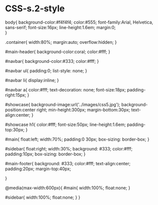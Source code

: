 # CSS-s.2-style

body{
background-color:#f4f4f4;
color:#555;
font-family:Arial, Helvetica, sans-serif;
font-size:16px;
line-height:1.6em;
margin:0;  
}

.container{
width:80%;
margin:auto;
overflow:hidden;
}

#main-header{
background-color:coral;
color:#fff;
}

#navbar{
background-color:#333;
color:#fff;
}

#navbar ul{
padding:0;
list-style: none;
}

#navbar li{
display:inline;
}

#navbar a{
color:#fff;
text-decoration: none;
font-size:18px;
padding-right:15px;
}

#showcase{
background-image:url('../images/css5.jpg');
background-position:center right;
min-height:300px; 
margin-bottom:30px;
text-align:center; 
}

#showcase h1{
color:#fff;
font-size:50px;
line-height:1.6em;
padding-top:30px; 
}

#main{
float:left;
width:70%;
padding:0 30px;
box-sizing: border-box;
}

#sidebar{
float:right;
width:30%;
background: #333;
color:#fff;
padding:10px;
box-sizing: border-box;
}

#main-footer{
background: #333;
color:#fff;
text-align:center;
padding:20px;
margin-top:40px;

}

@media(max-width:600px){
#main{
width:100%;
float:none;
}

#sidebar{
width:100%;
float:none;
}
}
